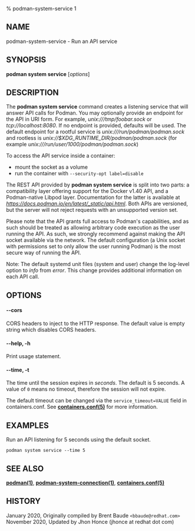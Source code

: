 % podman-system-service 1

## NAME

podman\-system\-service - Run an API service

## SYNOPSIS

**podman system service** [*options*]

## DESCRIPTION

The **podman system service** command creates a listening service that will answer API calls for Podman. You may
optionally provide an endpoint for the API in URI form. For example, _unix:///tmp/foobar.sock_ or _tcp://localhost:8080_.
If no endpoint is provided, defaults will be used. The default endpoint for a rootful
service is _unix:///run/podman/podman.sock_ and rootless is _unix://$XDG_RUNTIME_DIR/podman/podman.sock_ (for
example _unix:///run/user/1000/podman/podman.sock_)

To access the API service inside a container:

- mount the socket as a volume
- run the container with `--security-opt label=disable`

The REST API provided by **podman system service** is split into two parts: a compatibility layer offering support for the Docker v1.40 API, and a Podman-native Libpod layer.
Documentation for the latter is available at *https://docs.podman.io/en/latest/_static/api.html*.
Both APIs are versioned, but the server will not reject requests with an unsupported version set.

Please note that the API grants full access to Podman's capabilities, and as such should be treated as allowing arbitrary code execution as the user running the API.
As such, we strongly recommend against making the API socket available via the network.
The default configuration (a Unix socket with permissions set to only allow the user running Podman) is the most secure way of running the API.

Note: The default systemd unit files (system and user) change the log-level option to _info_ from _error_. This change provides additional information on each API call.

## OPTIONS

#### **--cors**

CORS headers to inject to the HTTP response. The default value is empty string which disables CORS headers.

#### **--help**, **-h**

Print usage statement.

#### **--time**, **-t**

The time until the session expires in _seconds_. The default is 5
seconds. A value of `0` means no timeout, therefore the session will not expire.

The default timeout can be changed via the `service_timeout=VALUE` field in containers.conf.
See **[containers.conf(5)](https://github.com/containers/common/blob/main/docs/containers.conf.5.md)** for more information.

## EXAMPLES

Run an API listening for 5 seconds using the default socket.

```
podman system service --time 5
```

## SEE ALSO

**[podman(1)](podman.md)**, **[podman-system-connection(1)](podman-system-connection/podman-system-connection.md)**, **[containers.conf(5)](https://github.com/containers/common/blob/main/docs/containers.conf.5.md)**

## HISTORY

January 2020, Originally compiled by Brent Baude `<bbaude@redhat.com>`
November 2020, Updated by Jhon Honce (jhonce at redhat dot com)
